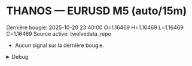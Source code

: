 # THANOS — EURUSD M5 (auto/15m)
Dernière bougie: 2025-10-20 23:40:00  O=1.16469  H=1.16469  L=1.16469  C=1.16469
Source active: twelvedata_repo

- Aucun signal sur la dernière bougie.

<details><summary>Debug</summary>

- TD_API_KEY manquant.

</details>